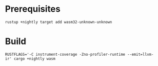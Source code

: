 # Prerequisites

`rustup +nightly target add wasm32-unknown-unknown`

# Build

`RUSTFLAGS='-C instrument-coverage -Zno-profiler-runtime --emit=llvm-ir' cargo +nightly wasm`
